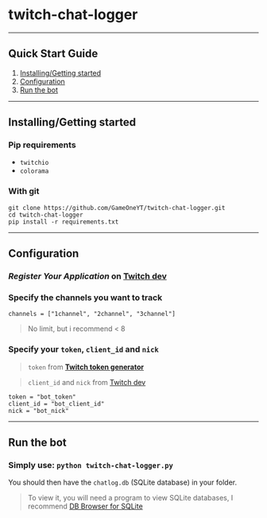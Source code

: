 # twitch-chat-logger
---
## Quick Start Guide
1. [Installing/Getting started](#installinggetting-started)
1. [Configuration](#configuration)
1. [Run the bot](#run-the-bot)
---
## Installing/Getting started

### Pip requirements
 - `twitchio`
 - `colorama`
 
### With git
```
git clone https://github.com/GameOneYT/twitch-chat-logger.git
cd twitch-chat-logger
pip install -r requirements.txt
```
---
## Configuration
### *Register Your Application* on **[Twitch dev](https://dev.twitch.tv/)**
### Specify the channels you want to track
```
channels = ["1channel", "2channel", "3channel"]
```
> No limit, but i recommend < 8
### Specify your `token`, `client_id` and `nick`
> `token` from **[Twitch token generator](https://twitchtokengenerator.com/)**

> `client_id` and `nick` from [Twitch dev](#register-your-application-on-twitch-dev)
```
token = "bot_token" 
client_id = "bot_client_id"
nick = "bot_nick"
```
---
## Run the bot
### Simply use: `python twitch-chat-logger.py`
You should then have the `chatlog.db` (SQLite database) in your folder.

> To view it, you will need a program to view SQLite databases, I recommend [DB Browser for SQLite](https://sqlitebrowser.org/)
